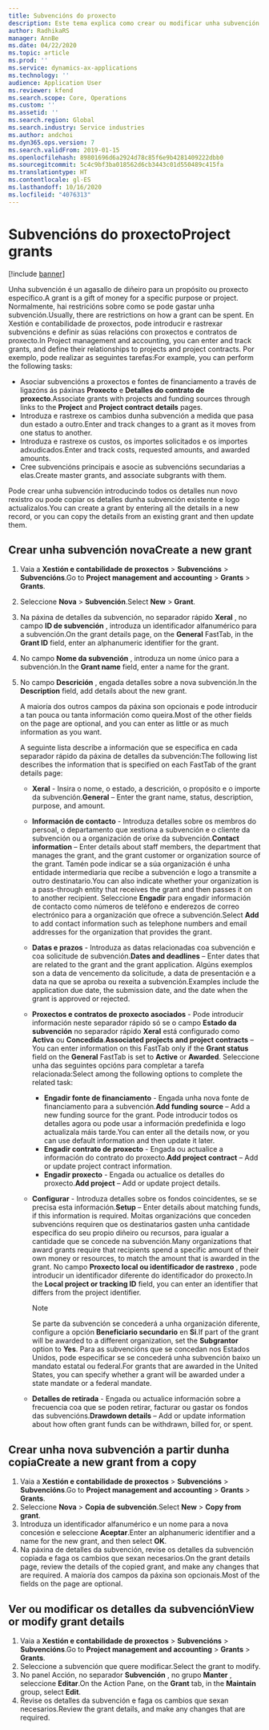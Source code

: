 ```yaml
---
title: Subvencións do proxecto
description: Este tema explica como crear ou modificar unha subvención.
author: RadhikaRS
manager: AnnBe
ms.date: 04/22/2020
ms.topic: article
ms.prod: ''
ms.service: dynamics-ax-applications
ms.technology: ''
audience: Application User
ms.reviewer: kfend
ms.search.scope: Core, Operations
ms.custom: ''
ms.assetid: ''
ms.search.region: Global
ms.search.industry: Service industries
ms.author: andchoi
ms.dyn365.ops.version: 7
ms.search.validFrom: 2019-01-15
ms.openlocfilehash: 89801696d6a2924d78c85f6e9b4281409222dbb0
ms.sourcegitcommit: 5c4c9bf3ba018562d6cb3443c01d550489c415fa
ms.translationtype: HT
ms.contentlocale: gl-ES
ms.lasthandoff: 10/16/2020
ms.locfileid: "4076313"
---
```

# <a name="project-grants"></a><span data-ttu-id="de34f-103">Subvencións do proxecto</span><span class="sxs-lookup"><span data-stu-id="de34f-103">Project grants</span></span>

[!include [banner](../includes/banner.md)]

<span data-ttu-id="de34f-104">Unha subvención é un agasallo de diñeiro para un propósito ou proxecto específico.</span><span class="sxs-lookup"><span data-stu-id="de34f-104">A grant is a gift of money for a specific purpose or project.</span></span> <span data-ttu-id="de34f-105">Normalmente, hai restricións sobre como se pode gastar unha subvención.</span><span class="sxs-lookup"><span data-stu-id="de34f-105">Usually, there are restrictions on how a grant can be spent.</span></span> <span data-ttu-id="de34f-106">En Xestión e contabilidade de proxectos, pode introducir e rastrexar subvencións e definir as súas relacións con proxectos e contratos de proxecto.</span><span class="sxs-lookup"><span data-stu-id="de34f-106">In Project management and accounting, you can enter and track grants, and define their relationships to projects and project contracts.</span></span> <span data-ttu-id="de34f-107">Por exemplo, pode realizar as seguintes tarefas:</span><span class="sxs-lookup"><span data-stu-id="de34f-107">For example, you can perform the following tasks:</span></span>

- <span data-ttu-id="de34f-108">Asociar subvencións a proxectos e fontes de financiamento a través de ligazóns ás páxinas **Proxecto** e **Detalles do contrato de proxecto**.</span><span class="sxs-lookup"><span data-stu-id="de34f-108">Associate grants with projects and funding sources through links to the **Project** and **Project contract details** pages.</span></span>
- <span data-ttu-id="de34f-109">Introduza e rastrexe os cambios dunha subvención a medida que pasa dun estado a outro.</span><span class="sxs-lookup"><span data-stu-id="de34f-109">Enter and track changes to a grant as it moves from one status to another.</span></span>
- <span data-ttu-id="de34f-110">Introduza e rastrexe os custos, os importes solicitados e os importes adxudicados.</span><span class="sxs-lookup"><span data-stu-id="de34f-110">Enter and track costs, requested amounts, and awarded amounts.</span></span>
- <span data-ttu-id="de34f-111">Cree subvencións principais e asocie as subvencións secundarias a elas.</span><span class="sxs-lookup"><span data-stu-id="de34f-111">Create master grants, and associate subgrants with them.</span></span>

<span data-ttu-id="de34f-112">Pode crear unha subvención introducindo todos os detalles nun novo rexistro ou pode copiar os detalles dunha subvención existente e logo actualizalos.</span><span class="sxs-lookup"><span data-stu-id="de34f-112">You can create a grant by entering all the details in a new record, or you can copy the details from an existing grant and then update them.</span></span>

## <a name="create-a-new-grant"></a><span data-ttu-id="de34f-113">Crear unha subvención nova</span><span class="sxs-lookup"><span data-stu-id="de34f-113">Create a new grant</span></span>

1. <span data-ttu-id="de34f-114">Vaia a **Xestión e contabilidade de proxectos** \> **Subvencións** \> **Subvencións**.</span><span class="sxs-lookup"><span data-stu-id="de34f-114">Go to **Project management and accounting** \> **Grants** \> **Grants**.</span></span>
2. <span data-ttu-id="de34f-115">Seleccione **Nova** \> **Subvención**.</span><span class="sxs-lookup"><span data-stu-id="de34f-115">Select **New** \> **Grant**.</span></span>
3. <span data-ttu-id="de34f-116">Na páxina de detalles da subvención, no separador rápido **Xeral** , no campo **ID de subvención** , introduza un identificador alfanumérico para a subvención.</span><span class="sxs-lookup"><span data-stu-id="de34f-116">On the grant details page, on the **General** FastTab, in the **Grant ID** field, enter an alphanumeric identifier for the grant.</span></span>
4. <span data-ttu-id="de34f-117">No campo **Nome da subvención** , introduza un nome único para a subvención.</span><span class="sxs-lookup"><span data-stu-id="de34f-117">In the **Grant name** field, enter a name for the grant.</span></span>
5. <span data-ttu-id="de34f-118">No campo **Descrición** , engada detalles sobre a nova subvención.</span><span class="sxs-lookup"><span data-stu-id="de34f-118">In the **Description** field, add details about the new grant.</span></span>

    <span data-ttu-id="de34f-119">A maioría dos outros campos da páxina son opcionais e pode introducir a tan pouca ou tanta información como queira.</span><span class="sxs-lookup"><span data-stu-id="de34f-119">Most of the other fields on the page are optional, and you can enter as little or as much information as you want.</span></span>

    <span data-ttu-id="de34f-120">A seguinte lista describe a información que se especifica en cada separador rápido da páxina de detalles da subvención:</span><span class="sxs-lookup"><span data-stu-id="de34f-120">The following list describes the information that is specified on each FastTab of the grant details page:</span></span>

    - <span data-ttu-id="de34f-121">**Xeral** - Insira o nome, o estado, a descrición, o propósito e o importe da subvención.</span><span class="sxs-lookup"><span data-stu-id="de34f-121">**General** – Enter the grant name, status, description, purpose, and amount.</span></span>
    - <span data-ttu-id="de34f-122">**Información de contacto** - Introduza detalles sobre os membros do persoal, o departamento que xestiona a subvención e o cliente da subvención ou a organización de orixe da subvención.</span><span class="sxs-lookup"><span data-stu-id="de34f-122">**Contact information** – Enter details about staff members, the department that manages the grant, and the grant customer or organization source of the grant.</span></span> <span data-ttu-id="de34f-123">Tamén pode indicar se a súa organización é unha entidade intermediaria que recibe a subvención e logo a transmite a outro destinatario.</span><span class="sxs-lookup"><span data-stu-id="de34f-123">You can also indicate whether your organization is a pass-through entity that receives the grant and then passes it on to another recipient.</span></span> <span data-ttu-id="de34f-124">Seleccione **Engadir** para engadir información de contacto como números de teléfono e enderezos de correo electrónico para a organización que ofrece a subvención.</span><span class="sxs-lookup"><span data-stu-id="de34f-124">Select **Add** to add contact information such as telephone numbers and email addresses for the organization that provides the grant.</span></span>
    - <span data-ttu-id="de34f-125">**Datas e prazos** - Introduza as datas relacionadas coa subvención e coa solicitude de subvención.</span><span class="sxs-lookup"><span data-stu-id="de34f-125">**Dates and deadlines** – Enter dates that are related to the grant and the grant application.</span></span> <span data-ttu-id="de34f-126">Algúns exemplos son a data de vencemento da solicitude, a data de presentación e a data na que se aproba ou rexeita a subvención.</span><span class="sxs-lookup"><span data-stu-id="de34f-126">Examples include the application due date, the submission date, and the date when the grant is approved or rejected.</span></span>
    - <span data-ttu-id="de34f-127">**Proxectos e contratos de proxecto asociados** - Pode introducir información neste separador rápido só se o campo **Estado da subvención** no separador rápido **Xeral** está configurado como **Activa** ou **Concedida**.</span><span class="sxs-lookup"><span data-stu-id="de34f-127">**Associated projects and project contracts** – You can enter information on this FastTab only if the **Grant status** field on the **General** FastTab is set to **Active** or **Awarded**.</span></span> <span data-ttu-id="de34f-128">Seleccione unha das seguintes opcións para completar a tarefa relacionada:</span><span class="sxs-lookup"><span data-stu-id="de34f-128">Select among the following options to complete the related task:</span></span>

        - <span data-ttu-id="de34f-129">**Engadir fonte de financiamento** - Engada unha nova fonte de financiamento para a subvención.</span><span class="sxs-lookup"><span data-stu-id="de34f-129">**Add funding source** – Add a new funding source for the grant.</span></span> <span data-ttu-id="de34f-130">Pode introducir todos os detalles agora ou pode usar a información predefinida e logo actualizala máis tarde.</span><span class="sxs-lookup"><span data-stu-id="de34f-130">You can enter all the details now, or you can use default information and then update it later.</span></span>
        - <span data-ttu-id="de34f-131">**Engadir contrato de proxecto** - Engada ou actualice a información do contrato do proxecto.</span><span class="sxs-lookup"><span data-stu-id="de34f-131">**Add project contract** – Add or update project contract information.</span></span>
        - <span data-ttu-id="de34f-132">**Engadir proxecto** - Engada ou actualice os detalles do proxecto.</span><span class="sxs-lookup"><span data-stu-id="de34f-132">**Add project** – Add or update project details.</span></span>

    - <span data-ttu-id="de34f-133">**Configurar** - Introduza detalles sobre os fondos coincidentes, se se precisa esta información.</span><span class="sxs-lookup"><span data-stu-id="de34f-133">**Setup** – Enter details about matching funds, if this information is required.</span></span> <span data-ttu-id="de34f-134">Moitas organizacións que conceden subvencións requiren que os destinatarios gasten unha cantidade específica do seu propio diñeiro ou recursos, para igualar a cantidade que se concede na subvención.</span><span class="sxs-lookup"><span data-stu-id="de34f-134">Many organizations that award grants require that recipients spend a specific amount of their own money or resources, to match the amount that is awarded in the grant.</span></span> <span data-ttu-id="de34f-135">No campo **Proxecto local ou identificador de rastrexo** , pode introducir un identificador diferente do identificador do proxecto.</span><span class="sxs-lookup"><span data-stu-id="de34f-135">In the **Local project or tracking ID** field, you can enter an identifier that differs from the project identifier.</span></span>

        > [!NOTE]
        > <span data-ttu-id="de34f-136">Se parte da subvención se concederá a unha organización diferente, configure a opción **Beneficiario secundario** en **Si**.</span><span class="sxs-lookup"><span data-stu-id="de34f-136">If part of the grant will be awarded to a different organization, set the **Subgrantor** option to **Yes**.</span></span> <span data-ttu-id="de34f-137">Para as subvencións que se concedan nos Estados Unidos, pode especificar se se concederá unha subvención baixo un mandato estatal ou federal.</span><span class="sxs-lookup"><span data-stu-id="de34f-137">For grants that are awarded in the United States, you can specify whether a grant will be awarded under a state mandate or a federal mandate.</span></span>

    - <span data-ttu-id="de34f-138">**Detalles de retirada** - Engada ou actualice información sobre a frecuencia coa que se poden retirar, facturar ou gastar os fondos das subvencións.</span><span class="sxs-lookup"><span data-stu-id="de34f-138">**Drawdown details** – Add or update information about how often grant funds can be withdrawn, billed for, or spent.</span></span>

## <a name="create-a-new-grant-from-a-copy"></a><span data-ttu-id="de34f-139">Crear unha nova subvención a partir dunha copia</span><span class="sxs-lookup"><span data-stu-id="de34f-139">Create a new grant from a copy</span></span>

1. <span data-ttu-id="de34f-140">Vaia a **Xestión e contabilidade de proxectos** \> **Subvencións** \> **Subvencións**.</span><span class="sxs-lookup"><span data-stu-id="de34f-140">Go to **Project management and accounting** \> **Grants** \> **Grants**.</span></span>
2. <span data-ttu-id="de34f-141">Seleccione **Nova** \> **Copia de subvención**.</span><span class="sxs-lookup"><span data-stu-id="de34f-141">Select **New** \> **Copy from grant**.</span></span>
3. <span data-ttu-id="de34f-142">Introduza un identificador alfanumérico e un nome para a nova concesión e seleccione **Aceptar**.</span><span class="sxs-lookup"><span data-stu-id="de34f-142">Enter an alphanumeric identifier and a name for the new grant, and then select **OK**.</span></span>
4. <span data-ttu-id="de34f-143">Na páxina de detalles da subvención, revise os detalles da subvención copiada e faga os cambios que sexan necesarios.</span><span class="sxs-lookup"><span data-stu-id="de34f-143">On the grant details page, review the details of the copied grant, and make any changes that are required.</span></span> <span data-ttu-id="de34f-144">A maioría dos campos da páxina son opcionais.</span><span class="sxs-lookup"><span data-stu-id="de34f-144">Most of the fields on the page are optional.</span></span>

## <a name="view-or-modify-grant-details"></a><span data-ttu-id="de34f-145">Ver ou modificar os detalles da subvención</span><span class="sxs-lookup"><span data-stu-id="de34f-145">View or modify grant details</span></span>

1. <span data-ttu-id="de34f-146">Vaia a **Xestión e contabilidade de proxectos** \> **Subvencións** \> **Subvencións**.</span><span class="sxs-lookup"><span data-stu-id="de34f-146">Go to **Project management and accounting** \> **Grants** \> **Grants**.</span></span>
2. <span data-ttu-id="de34f-147">Seleccione a subvención que quere modificar.</span><span class="sxs-lookup"><span data-stu-id="de34f-147">Select the grant to modify.</span></span>
3. <span data-ttu-id="de34f-148">No panel Acción, no separador **Subvención** , no grupo **Manter** , seleccione **Editar**.</span><span class="sxs-lookup"><span data-stu-id="de34f-148">On the Action Pane, on the **Grant** tab, in the **Maintain** group, select **Edit**.</span></span>
4. <span data-ttu-id="de34f-149">Revise os detalles da subvención e faga os cambios que sexan necesarios.</span><span class="sxs-lookup"><span data-stu-id="de34f-149">Review the grant details, and make any changes that are required.</span></span>
